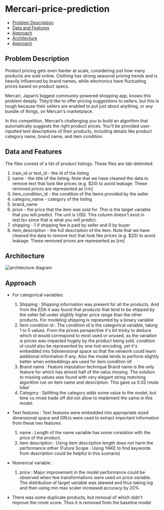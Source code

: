 # Mercari-price-prediction
- [Problem Description](#Problem-description)
- [Data and Features](#Data-and-Features)
- [Approach](#Approach)
- [Architecture](#Architecture)
- [Approach](#Approach)


## Problem Description ##

Product pricing gets even harder at scale, considering just how many products are sold online. Clothing has strong seasonal pricing trends and is heavily influenced by brand names, while electronics have fluctuating prices based on product specs.

Mercari, Japan’s biggest community-powered shopping app, knows this problem deeply. They’d like to offer pricing suggestions to sellers, but this is tough because their sellers are enabled to put just about anything, or any bundle of things, on Mercari's marketplace.

In this competition, Mercari’s challenging you to build an algorithm that automatically suggests the right product prices. You’ll be provided user-inputted text descriptions of their products, including details like product category name, brand name, and item condition.


## Data and Features ##
The files consist of a list of product listings. These files are tab-delimited.

1. train_id or test_id - the id of the listing
2. name - the title of the listing. Note that we have cleaned the data to remove text that look like prices (e.g. $20) to avoid leakage. These removed prices are represented as [rm]
3. item_condition_id - the condition of the items provided by the seller
4. category_name - category of the listing
5. brand_name
6. price - the price that the item was sold for. This is the target variable that you will predict. The unit is USD. This column doesn't exist in test.tsv since that is what you will predict.
7. shipping - 1 if shipping fee is paid by seller and 0 by buyer
8. item_description - the full description of the item. Note that we have cleaned the data to remove text that look like prices (e.g. $20) to avoid leakage. These removed prices are represented as [rm]

## Architecture ##

  ![architecture diagram](https://github.com/NehaTamore/mercari-price-prediction/blob/feature/model/mercari_architecture.png)

## Approach ##

- For categorical variables: 
  1. Shipping : Shipping information was present for all the products. And from the EDA it was found that products that tend to be shipped by the seller fall under slightly higher price range than the other products. For modeling shipping is represnted by a binary variable 
  2. Item condition id : The condition id is the categorical variable, taking 1 to 5 values. From the prices perspective it's bit tricky to deduce which id would correspond to most used or unused, as the variation is prices was impacted hugely by the product being sold. condition id could also be represented by one-hot-encoding, yet it's embedded into 5dimensional space so that the network could learn additional information if any. Also the model tends to perform slightly better when embeddings are used for item condition id!
  3. Brand name : Feature imputation technique 
    Brand name is the only feature for which has almost half of the valus missing. The solution to missing values was found with very elegant string matching algorithm run on item name and description. This gave us 0.02 rmsle hike!
  4. Category : Splitting the category adds some value to the model, but time vs rmsle trade off did not allow to implement the same in this model.
- Text features : Text features were embedded into appropriate sized dimensional space and GRUs were used to extract important information from these two features
  1. name : Length of the name variable has some corelation with the price of the product.  
  2. item description : Using item description length does not harm the performance either
  (Future Scope : Using YAKE to find keywords from description could be helpful in this scenario)

- Numerical variable :
  1. price : Major improvement in the model performance could be observed when few transformations were used on price variable. The distribution of target variable was skewed and thus taking log and then using min max scaler increased accuracy by 20%
  
 - There was some duplicate products, but removal of which didn't improve the rmsle score. Thus it is removed from the baseline model

